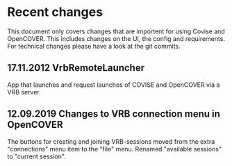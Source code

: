 
Recent changes
====================

This document only covers changes that are importent for using Covise and OpenCOVER. This includes changes on the UI, the config and requirements.
For technical changes please have a look at the git commits.


17.11.2012 VrbRemoteLauncher 
----------------------------
App that launches and request launches of COVISE and OpenCOVER via a VRB server.

12.09.2019 Changes to VRB connection menu in OpenCOVER
-------

The buttons for creating and joining VRB-sessions moved from the extra "connections" menu item to the "file" menu. Renamed "available sessions" to "current session".



